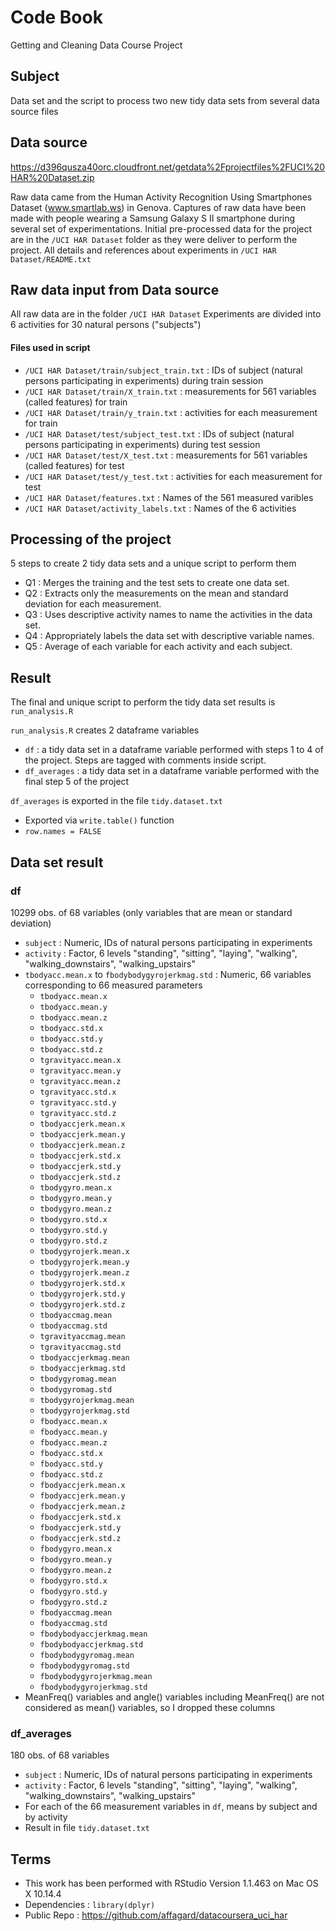 # Code Book
Getting and Cleaning Data Course Project

## Subject
Data set and the script to process two new tidy data sets from several data source files 

## Data source
https://d396qusza40orc.cloudfront.net/getdata%2Fprojectfiles%2FUCI%20HAR%20Dataset.zip

Raw data came from the Human Activity Recognition Using Smartphones Dataset (www.smartlab.ws) in Genova.
Captures of raw data have been made with people wearing a Samsung Galaxy S II smartphone during several set of experimentations.
Initial pre-processed data for the project are in the ```/UCI HAR Dataset``` folder as they were deliver to perform the project.
All details and references about experiments in ```/UCI HAR Dataset/README.txt```

## Raw data input from Data source
All raw data are in the folder ```/UCI HAR Dataset```
Experiments are divided into 6 activities for 30 natural persons ("subjects")
#### Files used in script 
 * ```/UCI HAR Dataset/train/subject_train.txt``` : IDs of subject (natural persons participating in experiments) during train session
 * ```/UCI HAR Dataset/train/X_train.txt``` : measurements for 561 variables (called features) for train
 * ```/UCI HAR Dataset/train/y_train.txt``` : activities for each measurement for train
 * ```/UCI HAR Dataset/test/subject_test.txt``` : IDs of subject (natural persons participating in experiments) during test session
 * ```/UCI HAR Dataset/test/X_test.txt``` : measurements for 561 variables (called features) for test
 * ```/UCI HAR Dataset/test/y_test.txt``` : activities for each measurement for test
 * ```/UCI HAR Dataset/features.txt``` : Names of the 561 measured varibles
 * ```/UCI HAR Dataset/activity_labels.txt``` : Names of the 6 activities
 
 

## Processing of the project
5 steps to create 2 tidy data sets and a unique script to perform them

 * Q1 : Merges the training and the test sets to create one data set.
 * Q2 : Extracts only the measurements on the mean and standard deviation for each measurement.
 * Q3 : Uses descriptive activity names to name the activities in the data set.
 * Q4 : Appropriately labels the data set with descriptive variable names.
 * Q5 : Average of each variable for each activity and each subject.


## Result
The final and unique script to perform the tidy data set results is ```run_analysis.R```

```run_analysis.R``` creates 2 dataframe variables
 * ```df``` : a tidy data set in a dataframe variable performed with steps 1 to 4 of the project. Steps are tagged with comments inside script.
 * ```df_averages``` : a tidy data set in a dataframe variable performed with the final step 5 of the project

```df_averages``` is exported in the file ```tidy.dataset.txt```
 * Exported via ```write.table()``` function
 * ```row.names = FALSE```
 
 ## Data set result
 ### df
 10299 obs. of  68 variables (only variables that are mean or standard deviation)
  * ```subject``` : Numeric, IDs of natural persons participating in experiments
  * ```activity``` : Factor, 6 levels "standing", "sitting", "laying", "walking", "walking_downstairs", "walking_upstairs"
  * ```tbodyacc.mean.x``` to ```fbodybodygyrojerkmag.std``` : Numeric, 66 variables corresponding to 66 measured parameters
  	* ```tbodyacc.mean.x```
  	* ```tbodyacc.mean.y```
  	* ```tbodyacc.mean.z```
  	* ```tbodyacc.std.x```
  	* ```tbodyacc.std.y```
  	* ```tbodyacc.std.z```
  	* ```tgravityacc.mean.x```
  	* ```tgravityacc.mean.y```
  	* ```tgravityacc.mean.z```
  	* ```tgravityacc.std.x```
  	* ```tgravityacc.std.y```
  	* ```tgravityacc.std.z```
  	* ```tbodyaccjerk.mean.x```
  	* ```tbodyaccjerk.mean.y```
  	* ```tbodyaccjerk.mean.z```
  	* ```tbodyaccjerk.std.x```
  	* ```tbodyaccjerk.std.y```
  	* ```tbodyaccjerk.std.z```
  	* ```tbodygyro.mean.x```
  	* ```tbodygyro.mean.y```
  	* ```tbodygyro.mean.z```
  	* ```tbodygyro.std.x```
  	* ```tbodygyro.std.y```
  	* ```tbodygyro.std.z```
  	* ```tbodygyrojerk.mean.x```
  	* ```tbodygyrojerk.mean.y```
  	* ```tbodygyrojerk.mean.z```
  	* ```tbodygyrojerk.std.x```
  	* ```tbodygyrojerk.std.y```
  	* ```tbodygyrojerk.std.z```
  	* ```tbodyaccmag.mean```
  	* ```tbodyaccmag.std```
  	* ```tgravityaccmag.mean```
  	* ```tgravityaccmag.std```
  	* ```tbodyaccjerkmag.mean```
  	* ```tbodyaccjerkmag.std```
  	* ```tbodygyromag.mean```
  	* ```tbodygyromag.std```
  	* ```tbodygyrojerkmag.mean```
  	* ```tbodygyrojerkmag.std```
  	* ```fbodyacc.mean.x```
  	* ```fbodyacc.mean.y```
  	* ```fbodyacc.mean.z```
  	* ```fbodyacc.std.x```
  	* ```fbodyacc.std.y```
  	* ```fbodyacc.std.z```
  	* ```fbodyaccjerk.mean.x```
  	* ```fbodyaccjerk.mean.y```
  	* ```fbodyaccjerk.mean.z```
  	* ```fbodyaccjerk.std.x```
  	* ```fbodyaccjerk.std.y```
  	* ```fbodyaccjerk.std.z```
  	* ```fbodygyro.mean.x```
  	* ```fbodygyro.mean.y```
  	* ```fbodygyro.mean.z```
  	* ```fbodygyro.std.x```
  	* ```fbodygyro.std.y```
  	* ```fbodygyro.std.z```
  	* ```fbodyaccmag.mean```
  	* ```fbodyaccmag.std```
  	* ```fbodybodyaccjerkmag.mean```
  	* ```fbodybodyaccjerkmag.std```
  	* ```fbodybodygyromag.mean```
  	* ```fbodybodygyromag.std```
  	* ```fbodybodygyrojerkmag.mean```
  	* ```fbodybodygyrojerkmag.std```
  * MeanFreq() variables and angle() variables including MeanFreq() are not considered as mean() variables, so I dropped these columns 
  
 ### df_averages
 180 obs. of  68 variables
  * ```subject``` : Numeric, IDs of natural persons participating in experiments
  * ```activity``` : Factor, 6 levels "standing", "sitting", "laying", "walking", "walking_downstairs", "walking_upstairs"
  * For each of the 66 measurement variables in ```df```, means by subject and by activity
  * Result in file ```tidy.dataset.txt```
 
 
 ## Terms
  * This work has been performed with RStudio Version 1.1.463 on Mac OS X 10.14.4
  * Dependencies : ```library(dplyr)```
  * Public Repo : https://github.com/affagard/datacoursera_uci_har
 